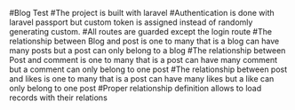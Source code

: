#Blog Test
#The project is built with laravel 
#Authentication is done with laravel passport but custom token is assigned instead of randomly generating custom.
#All routes are guarded except the login route
#The relationship between Blog and post is one to many that is a blog can have many posts but a post can only belong to a blog
#The relationship between Post and comment is one to many that is a post can have many comment but a comment can only belong to one post
#The relationship between post and likes is one to many that is a post can have many likes but a like can only belong to one post
#Proper relationship definition allows to load records with their relations